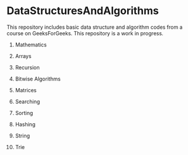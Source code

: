 # DataStructuresAndAlgorithms

This repository includes basic data structure and algorithm codes from a course on GeeksForGeeks. This repository is a work in progress.


1) Mathematics

2) Arrays

3) Recursion

4) Bitwise Algorithms

5) Matrices

6) Searching

7) Sorting

8) Hashing

9) String

20) Trie

